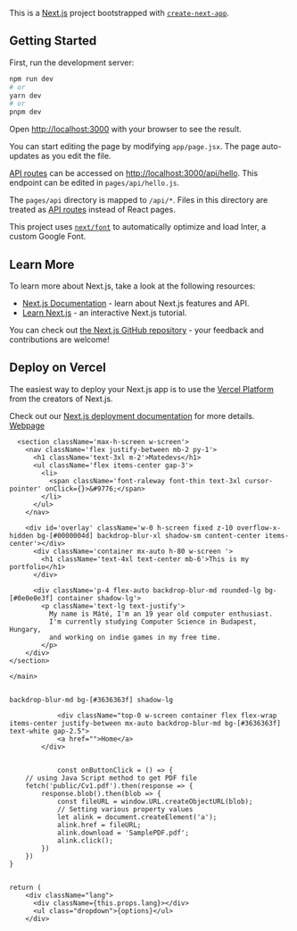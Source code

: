 This is a [Next.js](https://nextjs.org/) project bootstrapped with [`create-next-app`](https://github.com/vercel/next.js/tree/canary/packages/create-next-app).

## Getting Started

First, run the development server:

```bash
npm run dev
# or
yarn dev
# or
pnpm dev
```

Open [http://localhost:3000](http://localhost:3000) with your browser to see the result.

You can start editing the page by modifying `app/page.jsx`. The page auto-updates as you edit the file.

[API routes](https://nextjs.org/docs/api-routes/introduction) can be accessed on [http://localhost:3000/api/hello](http://localhost:3000/api/hello). This endpoint can be edited in `pages/api/hello.js`.

The `pages/api` directory is mapped to `/api/*`. Files in this directory are treated as [API routes](https://nextjs.org/docs/api-routes/introduction) instead of React pages.

This project uses [`next/font`](https://nextjs.org/docs/basic-features/font-optimization) to automatically optimize and load Inter, a custom Google Font.

## Learn More

To learn more about Next.js, take a look at the following resources:

- [Next.js Documentation](https://nextjs.org/docs) - learn about Next.js features and API.
- [Learn Next.js](https://nextjs.org/learn) - an interactive Next.js tutorial.

You can check out [the Next.js GitHub repository](https://github.com/vercel/next.js/) - your feedback and contributions are welcome!

## Deploy on Vercel

The easiest way to deploy your Next.js app is to use the [Vercel Platform](https://vercel.com/new?utm_medium=default-template&filter=next.js&utm_source=create-next-app&utm_campaign=create-next-app-readme) from the creators of Next.js.

Check out our [Next.js deployment documentation](https://nextjs.org/docs/deployment) for more details.
<a className='text-2xl bg-gradient-to-br from-[#AA2769] to-[#3A10AE] bg-gray-800 p-1.5 rounded-md m-3.5' href="https://matedevs.netlify.app" target="_blank" rel="noopener noreferrer">Webpage</a>


<main className=' h-screen font-raleway font-thin bg-gradient-to-b from-[#541556] to-[#370c4c] bg-[#370c4c]'>
      

      <section className='max-h-screen w-screen'>
        <nav className='flex justify-between mb-2 py-1'>
          <h1 className='text-3xl m-2'>Matedevs</h1>
          <ul className='flex items-center gap-3'>
            <li>
              <span className='font-raleway font-thin text-3xl cursor-pointer' onClick={}>&#9776;</span>
            </li>
          </ul>
        </nav>

        <div id='overlay' className='w-0 h-screen fixed z-10 overflow-x-hidden bg-[#0000004d] backdrop-blur-xl shadow-sm content-center items-center'></div>
          <div className='container mx-auto h-80 w-screen '>
            <h1 className='text-4xl text-center mb-6'>This is my portfolio</h1>
          </div>

          <div className='p-4 flex-auto backdrop-blur-md rounded-lg bg-[#0e0e0e3f] container shadow-lg'>
            <p className='text-lg text-justify'>
              My name is Máté, I'm an 19 year old computer enthusiast. 
              I'm currently studying Computer Science in Budapest, Hungary, 
              and working on indie games in my free time.
            </p>
        </div>
    </section>
      
    </main>


    backdrop-blur-md bg-[#3636363f] shadow-lg

                <div className="top-0 w-screen container flex flex-wrap items-center justify-between mx-auto backdrop-blur-md bg-[#3636363f] text-white gap-2.5">
                <a href="">Home</a>
            </div>


                const onButtonClick = () => {
        // using Java Script method to get PDF file
        fetch('public/Cv1.pdf').then(response => {
            response.blob().then(blob => {
                const fileURL = window.URL.createObjectURL(blob);
                // Setting various property values
                let alink = document.createElement('a');
                alink.href = fileURL;
                alink.download = 'SamplePDF.pdf';
                alink.click();
            })
        })
    }


    return (
        <div className="lang">
          <div className={this.props.lang}></div>
          <ul class="dropdown">{options}</ul>
        </div>